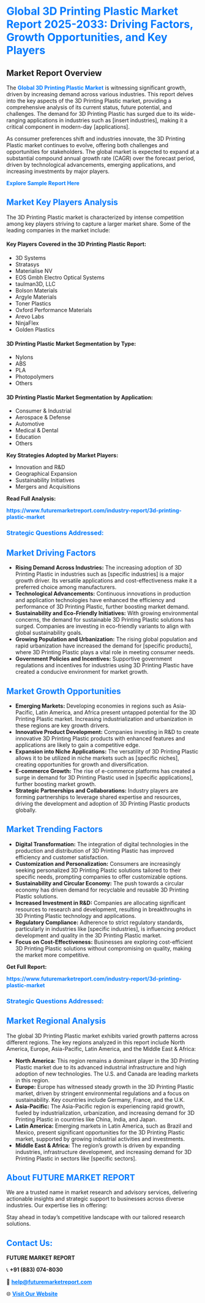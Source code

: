 <h1 style="color: #007BFF;">Global 3D Printing Plastic Market Report 2025-2033: Driving Factors, Growth Opportunities, and Key Players</h1>

<section id="overview">
<h2>Market Report Overview</h2>
<p>The <a href="https://www.futuremarketreport.com/industry-report/3d-printing-plastic-market" style="color: #007BFF; text-decoration: none;"><strong>Global 3D Printing Plastic Market</strong></a> is witnessing significant growth, driven by increasing demand across various industries. This report delves into the key aspects of the 3D Printing Plastic market, providing a comprehensive analysis of its current status, future potential, and challenges. The demand for 3D Printing Plastic has surged due to its wide-ranging applications in industries such as [insert industries], making it a critical component in modern-day [applications].</p>
<p>As consumer preferences shift and industries innovate, the 3D Printing Plastic market continues to evolve, offering both challenges and opportunities for stakeholders. The global market is expected to expand at a substantial compound annual growth rate (CAGR) over the forecast period, driven by technological advancements, emerging applications, and increasing investments by major players.</p>
</section>

<section id="overview">
<p><a href="https://www.futuremarketreport.com/request-sample/reportId=92101" style="color: #007BFF; text-decoration: none;"><strong>Explore Sample Report Here</strong></a></p>
</section>

<section id="key-players">
<h2 style="color: #007BFF;">Market Key Players Analysis</h2>
<p>The 3D Printing Plastic market is characterized by intense competition among key players striving to capture a larger market share. Some of the leading companies in the market include:</p>
<h4>Key Players Covered in the 3D Printing Plastic Report:</h4>
<ul><li>3D Systems</li><li>Stratasys</li><li>Materialise NV</li><li>EOS Gmbh Electro Optical Systems</li><li>taulman3D, LLC</li><li>Bolson Materials</li><li>Argyle Materials</li><li>Toner Plastics</li><li>Oxford Performance Materials</li><li>Arevo Labs</li><li>NinjaFlex</li><li>Golden Plastics</li></ul>
<h4>3D Printing Plastic Market Segmentation by Type:</h4>
<ul><li>Nylons</li><li>ABS</li><li>PLA</li><li>Photopolymers</li><li>Others</li></ul>

<h4>3D Printing Plastic Market Segmentation by Application:</h4>
<ul><li>Consumer &amp; Industrial</li><li>Aerospace &amp; Defense</li><li>Automotive</li><li>Medical &amp; Dental</li><li>Education</li><li>Others</li></ul>
<p><strong>Key Strategies Adopted by Market Players:</strong></p>
<ul>
<li>Innovation and R&D</li>
<li>Geographical Expansion</li>
<li>Sustainability Initiatives</li>
<li>Mergers and Acquisitions</li>
</ul>
</section>

<section>
<p><strong>Read Full Analysis: </strong></p><a href="https://www.futuremarketreport.com/industry-report/3d-printing-plastic-market" style="color: #007BFF; text-decoration: none;"><strong>https://www.futuremarketreport.com/industry-report/3d-printing-plastic-market</strong></a>
<h3 style="color: #007BFF;">Strategic Questions Addressed:</h3>
</section>

<section id="driving-factors">
<h2 style="color: #007BFF;">Market Driving Factors</h2>
<ul>
<li><strong>Rising Demand Across Industries:</strong> The increasing adoption of 3D Printing Plastic in industries such as [specific industries] is a major growth driver. Its versatile applications and cost-effectiveness make it a preferred choice among manufacturers.</li>
<li><strong>Technological Advancements:</strong> Continuous innovations in production and application technologies have enhanced the efficiency and performance of 3D Printing Plastic, further boosting market demand.</li>
<li><strong>Sustainability and Eco-Friendly Initiatives:</strong> With growing environmental concerns, the demand for sustainable 3D Printing Plastic solutions has surged. Companies are investing in eco-friendly variants to align with global sustainability goals.</li>
<li><strong>Growing Population and Urbanization:</strong> The rising global population and rapid urbanization have increased the demand for [specific products], where 3D Printing Plastic plays a vital role in meeting consumer needs.</li>
<li><strong>Government Policies and Incentives:</strong> Supportive government regulations and incentives for industries using 3D Printing Plastic have created a conducive environment for market growth.</li>
</ul>
</section>

<section id="growth-opportunities">
<h2 style="color: #007BFF;">Market Growth Opportunities</h2>
<ul>
<li><strong>Emerging Markets:</strong> Developing economies in regions such as Asia-Pacific, Latin America, and Africa present untapped potential for the 3D Printing Plastic market. Increasing industrialization and urbanization in these regions are key growth drivers.</li>
<li><strong>Innovative Product Development:</strong> Companies investing in R&D to create innovative 3D Printing Plastic products with enhanced features and applications are likely to gain a competitive edge.</li>
<li><strong>Expansion into Niche Applications:</strong> The versatility of 3D Printing Plastic allows it to be utilized in niche markets such as [specific niches], creating opportunities for growth and diversification.</li>
<li><strong>E-commerce Growth:</strong> The rise of e-commerce platforms has created a surge in demand for 3D Printing Plastic used in [specific applications], further boosting market growth.</li>
<li><strong>Strategic Partnerships and Collaborations:</strong> Industry players are forming partnerships to leverage shared expertise and resources, driving the development and adoption of 3D Printing Plastic products globally.</li>
</ul>
</section>

<section id="trending-factors">
<h2 style="color: #007BFF;">Market Trending Factors</h2>
<ul>
<li><strong>Digital Transformation:</strong> The integration of digital technologies in the production and distribution of 3D Printing Plastic has improved efficiency and customer satisfaction.</li>
<li><strong>Customization and Personalization:</strong> Consumers are increasingly seeking personalized 3D Printing Plastic solutions tailored to their specific needs, prompting companies to offer customizable options.</li>
<li><strong>Sustainability and Circular Economy:</strong> The push towards a circular economy has driven demand for recyclable and reusable 3D Printing Plastic solutions.</li>
<li><strong>Increased Investment in R&D:</strong> Companies are allocating significant resources to research and development, resulting in breakthroughs in 3D Printing Plastic technology and applications.</li>
<li><strong>Regulatory Compliance:</strong> Adherence to strict regulatory standards, particularly in industries like [specific industries], is influencing product development and quality in the 3D Printing Plastic market.</li>
<li><strong>Focus on Cost-Effectiveness:</strong> Businesses are exploring cost-efficient 3D Printing Plastic solutions without compromising on quality, making the market more competitive.</li>
</ul>
</section>

<section>
<p><strong>Get Full Report: </strong></p><a href="https://www.futuremarketreport.com/industry-report/3d-printing-plastic-market" style="color: #007BFF; text-decoration: none;"><strong>https://www.futuremarketreport.com/industry-report/3d-printing-plastic-market</strong></a>
<h3 style="color: #007BFF;">Strategic Questions Addressed:</h3>
</section>


<section id="regional-analysis">
<h2 style="color: #007BFF;">Market Regional Analysis</h2>
<p>The global 3D Printing Plastic market exhibits varied growth patterns across different regions. The key regions analyzed in this report include North America, Europe, Asia-Pacific, Latin America, and the Middle East & Africa:</p>
<ul>
<li><strong>North America:</strong> This region remains a dominant player in the 3D Printing Plastic market due to its advanced industrial infrastructure and high adoption of new technologies. The U.S. and Canada are leading markets in this region.</li>
<li><strong>Europe:</strong> Europe has witnessed steady growth in the 3D Printing Plastic market, driven by stringent environmental regulations and a focus on sustainability. Key countries include Germany, France, and the U.K.</li>
<li><strong>Asia-Pacific:</strong> The Asia-Pacific region is experiencing rapid growth, fueled by industrialization, urbanization, and increasing demand for 3D Printing Plastic in countries like China, India, and Japan.</li>
<li><strong>Latin America:</strong> Emerging markets in Latin America, such as Brazil and Mexico, present significant opportunities for the 3D Printing Plastic market, supported by growing industrial activities and investments.</li>
<li><strong>Middle East & Africa:</strong> The region’s growth is driven by expanding industries, infrastructure development, and increasing demand for 3D Printing Plastic in sectors like [specific sectors].</li>
</ul>
</section>

<footer>
<h2 style="color: #007BFF;">About FUTURE MARKET REPORT</h2>
<p>We are a trusted name in market research and advisory services, delivering actionable insights and strategic support to businesses across diverse industries. Our expertise lies in offering:</p>

<p>Stay ahead in today’s competitive landscape with our tailored research solutions.</p>

<h2 style="color: #007BFF;">Contact Us:</h2>
<p><strong>FUTURE MARKET REPORT</strong></p>
<p>📞 <strong>+91 (883) 074-8030</strong></p>
<p>📧 <strong><a href="mailto:help@futuremarketreport.com" style="color: #007BFF;">help@futuremarketreport.com</a></strong></p>
<p>🌐 <strong><a href="https://www.futuremarketreport.com/" style="color: #007BFF;">Visit Our Website</a></strong></p>
</footer>